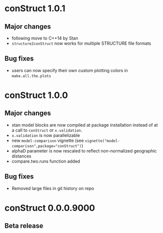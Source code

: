 # conStruct 1.0.1

## Major changes
 + following move to C++14 by Stan
 + `structure2conStruct` now works for multiple STRUCTURE file formats

## Bug fixes
 + users can now specify their own custom plotting colors in `make.all.the.plots` 

# conStruct 1.0.0

## Major changes
 + stan model blocks are now compiled at package installation instead of at a call to `conStruct` or `x.validation`.
 + `x.validation` is now parallelizable
 + new `model-comparison` vignette (see `vignette("model-comparison",package="conStruct")`)
 + alphaD parameter is now rescaled to reflect non-normalized geographic distances
 + compare.two.runs function added

## Bug fixes
 + Removed large files in git history on repo

# conStruct 0.0.0.9000

## Beta release